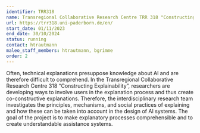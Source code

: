 ```yaml
---
identifier: TRR318
name: Transregional Collaborative Research Centre TRR 318 "Constructing Explainability"
url: https://trr318.uni-paderborn.de/en/
start_date: 01/11/2023
end_date: 30/10/2024
status: running
contact: htrautmann
maleo_staff_members: htrautmann, bgrimme
order: 2
---
```

Often, technical explanations presuppose knowledge about AI and are therefore difficult to comprehend. In the Transregional Collaborative Research Centre 318 “Constructing Explainability”, researchers are developing ways to involve users in the explanation process and thus create co-constructive explanations. Therefore, the interdisciplinary research team investigates the principles, mechanisms, and social practices of explaining and how these can be taken into account in the design of AI systems. The goal of the project is to make explanatory processes comprehensible and to create understandable assistance systems.
